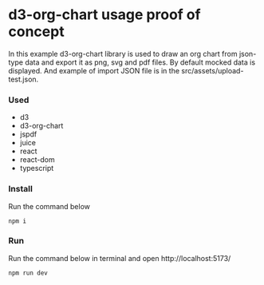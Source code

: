 # d3-org-chart usage proof of concept

In this example d3-org-chart library is used to draw an org chart from json-type data and export it as png, svg and pdf files.
By default mocked data is displayed. And example of import JSON file is in the src/assets/upload-test.json.

### Used
- d3
- d3-org-chart
- jspdf
- juice
- react
- react-dom
- typescript

### Install
Run the command below

```npm i```

### Run
Run the command below in terminal and open http://localhost:5173/

```npm run dev```